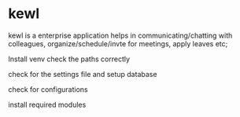 kewl
====

kewl is a enterprise application helps in communicating/chatting with colleagues, organize/schedule/invte for meetings, apply leaves etc;


Install venv
check the paths correctly

check for the settings file and setup database

check for configurations

install required modules
